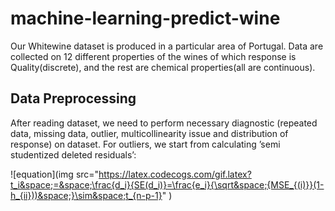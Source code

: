# machine-learning-predict-wine

Our Whitewine dataset is produced in a particular area of Portugal. Data are collected on 12 different properties of the wines of which response is Quality(discrete), and the rest are chemical properties(all are continuous). 

## Data Preprocessing

After reading dataset, we need to perform necessary diagnostic (repeated data, missing data, outlier, multicollinearity issue and distribution of response) on dataset. For outliers, we start from calculating ’semi studentized deleted residuals’:

![equation](img src="https://latex.codecogs.com/gif.latex?t_i&space;=&space;\frac{d_i}{SE(d_i)}=\frac{e_i}{\sqrt&space;{MSE_{(i)}}(1-h_{ii}))&space;}\sim&space;t_{n-p-1}" )  

